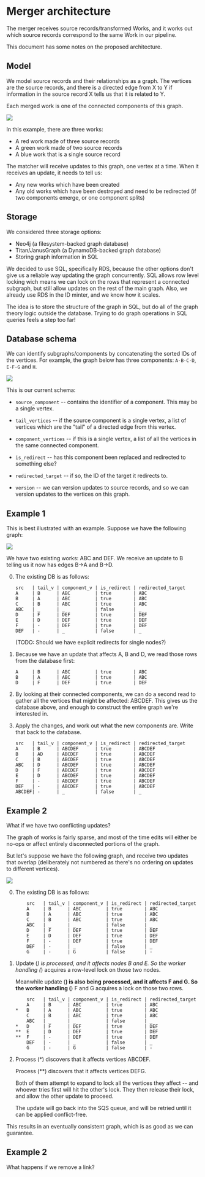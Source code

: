 # Merger architecture

The merger receives source records/transformed Works, and it works out which source records correspond to the same Work in our pipeline.

This document has some notes on the proposed architecture.

## Model

We model source records and their relationships as a graph.
The vertices are the source records, and there is a directed edge from X to Y if information in the source record X tells us that it is related to Y.

Each merged work is one of the connected components of this graph.

![](matcher_graph.png)

In this example, there are three works:

-   A red work made of three source records
-   A green work made of two source records
-   A blue work that is a single source record

The matcher will receive updates to this graph, one vertex at a time.
When it receives an update, it needs to tell us:

-   Any new works which have been created
-   Any old works which have been destroyed and need to be redirected (if two components emerge, or one component splits)

## Storage

We considered three storage options:

-   Neo4j (a filesystem-backed graph database)
-   Titan/JanusGraph (a DynamoDB-backed graph database)
-   Storing graph information in SQL

We decided to use SQL, specifically RDS, because the other options don't give us a reliable way updating the graph concurrently.
SQL allows row level locking wich means we can lock on the rows that represent a connected subgraph, but still allow updates on the rest of the main graph.
Also, we already use RDS in the ID minter, and we know how it scales.

The idea is to store the structure of the graph in SQL, but do all of the graph theory logic outside the database.
Trying to do graph operations in SQL queries feels a step too far!

## Database schema

We can identify subgraphs/components by concatenating the sorted IDs of the vertices.
For example, the graph below has three components: `A-B-C-D`, `E-F-G` and `H`.

![](matcher_component_ids.png)

This is our current schema:

-   `source_component` -- contains the identifier of a component.
    This may be a single vertex.

-   `tail_vertices` -- if the source component is a single vertex, a list of
    vertices which are the "tail" of a directed edge from this vertex.

-   `component_vertices` -- if this is a single vertex, a list of all the
    vertices in the same connected component.

-   `is_redirect` -- has this component been replaced and redirected to
    something else?

-   `redirected_target` -- if so, the ID of the target it redirects to.

-   `version` -- we can version updates to source records, and so we can
    version updates to the vertices on this graph.

## Example 1

This is best illustrated with an example.
Suppose we have the following graph:

![](matcher_example1.png)

We have two existing works: ABC and DEF.
We receive an update to B telling us it now has edges B→A and B→D.

0.  The existing DB is as follows:

        src   | tail_v | component_v | is_redirect | redirected_target
        A     | B      | ABC         | true        | ABC
        B     | A      | ABC         | true        | ABC
        C     | B      | ABC         | true        | ABC
        ABC   | _      | _           | false       | _
        D     | F      | DEF         | true        | DEF
        E     | D      | DEF         | true        | DEF
        F     | -      | DEF         | true        | DEF
        DEF   | -      | _           | false       | _

    (TODO: Should we have explicit redirects for single nodes?)

1.  Because we have an update that affects A, B and D, we read those rows from
    the database first:

        A     | B      | ABC         | true        | ABC
        B     | A      | ABC         | true        | ABC
        D     | F      | DEF         | true        | DEF    

2.  By looking at their connected components, we can do a second read to gather
    all the vertices that might be affected: ABCDEF.
    This gives us the database above, and enough to construct the entire graph
    we're interested in.

3.  Apply the changes, and work out what the new components are.  Write that
    back to the database.

        src   | tail_v | component_v | is_redirect | redirected_target
        A     | B      | ABCDEF      | true        | ABCDEF
        B     | AD     | ABCDEF      | true        | ABCDEF
        C     | B      | ABCDEF      | true        | ABCDEF
        ABC   | D      | ABCDEF      | true        | ABCDEF
        D     | F      | ABCDEF      | true        | ABCDEF
        E     | D      | ABCDEF      | true        | ABCDEF
        F     | -      | ABCDEF      | true        | ABCDEF
        DEF   | -      | ABCDEF      | true        | ABCDEF
        ABCDEF| -      | _           | false       | _

## Example 2

What if we have two conflicting updates?

The graph of works is fairly sparse, and most of the time edits will either be
no-ops or affect entirely disconnected portions of the graph.

But let's suppose we have the following graph, and receive two updates that
overlap (deliberately not numbered as there's no ordering on updates to
different vertices).

![](matcher_example2.png)

0.  The existing DB is as follows:

            src   | tail_v | component_v | is_redirect | redirected_target
            A     | B      | ABC         | true        | ABC
            B     | A      | ABC         | true        | ABC
            C     | B      | ABC         | true        | ABC
            ABC   | _      | _           | false       | _
            D     | F      | DEF         | true        | DEF
            E     | D      | DEF         | true        | DEF
            F     | -      | DEF         | true        | DEF
            DEF   | -      | _           | false       | _
            G     | -      | G           | false       | -

1.  Update (*) is processed, and it affects nodes B and E.
    So the worker handling (*) acquires a row-level lock on those two nodes.

    Meanwhile update (**) is also being processed, and it affects F and G.
    So the worker handling (**) F and G acquires a lock on those two rows.

            src   | tail_v | component_v | is_redirect | redirected_target
            A     | B      | ABC         | true        | ABC
        *   B     | A      | ABC         | true        | ABC
            C     | B      | ABC         | true        | ABC
            ABC   | _      | _           | false       | _
        *   D     | F      | DEF         | true        | DEF
        **  E     | D      | DEF         | true        | DEF
        **  F     | -      | DEF         | true        | DEF
            DEF   | -      | _           | false       | _
            G     | -      | G           | false       | -
2.  Process (*) discovers that it affects vertices ABCDEF.

    Process (**) discovers that it affects vertices DEFG.

    Both of them attempt to expand to lock all the vertices they affect -- and
    whoever tries first will hit the other's lock.  They then release their
    lock, and allow the other update to proceed.

    The update will go back into the SQS queue, and will be retried until it
    can be applied conflict-free.

This results in an eventually consistent graph, which is as good as we can
guarantee.

## Example 2

What happens if we remove a link?

